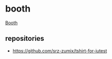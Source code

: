# booth

[Booth](https://srz-zumix.booth.pm/)

## repositories

* https://github.com/srz-zumix/tshirt-for-iutest
